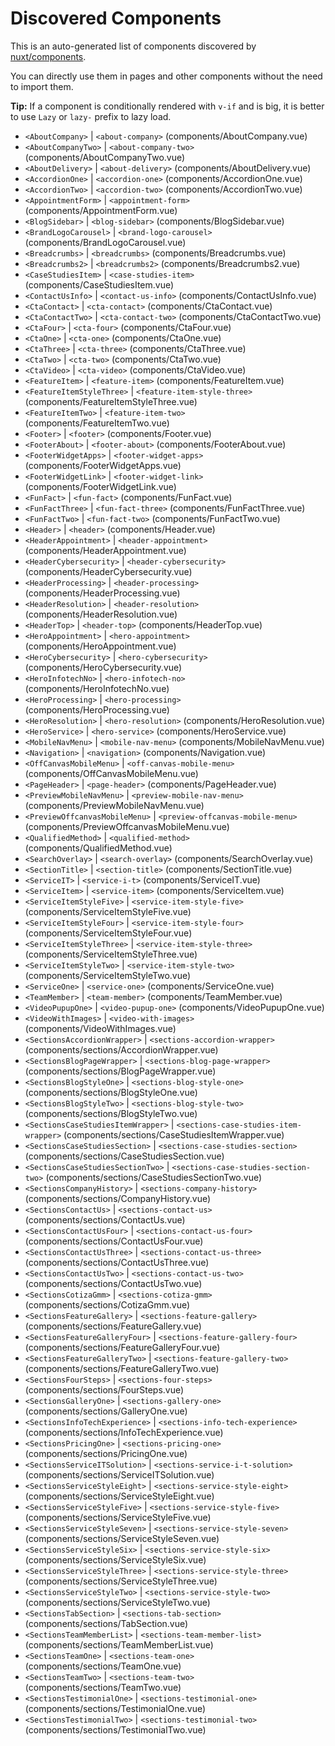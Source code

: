 # Discovered Components

This is an auto-generated list of components discovered by [nuxt/components](https://github.com/nuxt/components).

You can directly use them in pages and other components without the need to import them.

**Tip:** If a component is conditionally rendered with `v-if` and is big, it is better to use `Lazy` or `lazy-` prefix to lazy load.

- `<AboutCompany>` | `<about-company>` (components/AboutCompany.vue)
- `<AboutCompanyTwo>` | `<about-company-two>` (components/AboutCompanyTwo.vue)
- `<AboutDelivery>` | `<about-delivery>` (components/AboutDelivery.vue)
- `<AccordionOne>` | `<accordion-one>` (components/AccordionOne.vue)
- `<AccordionTwo>` | `<accordion-two>` (components/AccordionTwo.vue)
- `<AppointmentForm>` | `<appointment-form>` (components/AppointmentForm.vue)
- `<BlogSidebar>` | `<blog-sidebar>` (components/BlogSidebar.vue)
- `<BrandLogoCarousel>` | `<brand-logo-carousel>` (components/BrandLogoCarousel.vue)
- `<Breadcrumbs>` | `<breadcrumbs>` (components/Breadcrumbs.vue)
- `<Breadcrumbs2>` | `<breadcrumbs2>` (components/Breadcrumbs2.vue)
- `<CaseStudiesItem>` | `<case-studies-item>` (components/CaseStudiesItem.vue)
- `<ContactUsInfo>` | `<contact-us-info>` (components/ContactUsInfo.vue)
- `<CtaContact>` | `<cta-contact>` (components/CtaContact.vue)
- `<CtaContactTwo>` | `<cta-contact-two>` (components/CtaContactTwo.vue)
- `<CtaFour>` | `<cta-four>` (components/CtaFour.vue)
- `<CtaOne>` | `<cta-one>` (components/CtaOne.vue)
- `<CtaThree>` | `<cta-three>` (components/CtaThree.vue)
- `<CtaTwo>` | `<cta-two>` (components/CtaTwo.vue)
- `<CtaVideo>` | `<cta-video>` (components/CtaVideo.vue)
- `<FeatureItem>` | `<feature-item>` (components/FeatureItem.vue)
- `<FeatureItemStyleThree>` | `<feature-item-style-three>` (components/FeatureItemStyleThree.vue)
- `<FeatureItemTwo>` | `<feature-item-two>` (components/FeatureItemTwo.vue)
- `<Footer>` | `<footer>` (components/Footer.vue)
- `<FooterAbout>` | `<footer-about>` (components/FooterAbout.vue)
- `<FooterWidgetApps>` | `<footer-widget-apps>` (components/FooterWidgetApps.vue)
- `<FooterWidgetLink>` | `<footer-widget-link>` (components/FooterWidgetLink.vue)
- `<FunFact>` | `<fun-fact>` (components/FunFact.vue)
- `<FunFactThree>` | `<fun-fact-three>` (components/FunFactThree.vue)
- `<FunFactTwo>` | `<fun-fact-two>` (components/FunFactTwo.vue)
- `<Header>` | `<header>` (components/Header.vue)
- `<HeaderAppointment>` | `<header-appointment>` (components/HeaderAppointment.vue)
- `<HeaderCybersecurity>` | `<header-cybersecurity>` (components/HeaderCybersecurity.vue)
- `<HeaderProcessing>` | `<header-processing>` (components/HeaderProcessing.vue)
- `<HeaderResolution>` | `<header-resolution>` (components/HeaderResolution.vue)
- `<HeaderTop>` | `<header-top>` (components/HeaderTop.vue)
- `<HeroAppointment>` | `<hero-appointment>` (components/HeroAppointment.vue)
- `<HeroCybersecurity>` | `<hero-cybersecurity>` (components/HeroCybersecurity.vue)
- `<HeroInfotechNo>` | `<hero-infotech-no>` (components/HeroInfotechNo.vue)
- `<HeroProcessing>` | `<hero-processing>` (components/HeroProcessing.vue)
- `<HeroResolution>` | `<hero-resolution>` (components/HeroResolution.vue)
- `<HeroService>` | `<hero-service>` (components/HeroService.vue)
- `<MobileNavMenu>` | `<mobile-nav-menu>` (components/MobileNavMenu.vue)
- `<Navigation>` | `<navigation>` (components/Navigation.vue)
- `<OffCanvasMobileMenu>` | `<off-canvas-mobile-menu>` (components/OffCanvasMobileMenu.vue)
- `<PageHeader>` | `<page-header>` (components/PageHeader.vue)
- `<PreviewMobileNavMenu>` | `<preview-mobile-nav-menu>` (components/PreviewMobileNavMenu.vue)
- `<PreviewOffcanvasMobileMenu>` | `<preview-offcanvas-mobile-menu>` (components/PreviewOffcanvasMobileMenu.vue)
- `<QualifiedMethod>` | `<qualified-method>` (components/QualifiedMethod.vue)
- `<SearchOverlay>` | `<search-overlay>` (components/SearchOverlay.vue)
- `<SectionTitle>` | `<section-title>` (components/SectionTitle.vue)
- `<ServiceIT>` | `<service-i-t>` (components/ServiceIT.vue)
- `<ServiceItem>` | `<service-item>` (components/ServiceItem.vue)
- `<ServiceItemStyleFive>` | `<service-item-style-five>` (components/ServiceItemStyleFive.vue)
- `<ServiceItemStyleFour>` | `<service-item-style-four>` (components/ServiceItemStyleFour.vue)
- `<ServiceItemStyleThree>` | `<service-item-style-three>` (components/ServiceItemStyleThree.vue)
- `<ServiceItemStyleTwo>` | `<service-item-style-two>` (components/ServiceItemStyleTwo.vue)
- `<ServiceOne>` | `<service-one>` (components/ServiceOne.vue)
- `<TeamMember>` | `<team-member>` (components/TeamMember.vue)
- `<VideoPupupOne>` | `<video-pupup-one>` (components/VideoPupupOne.vue)
- `<VideoWithImages>` | `<video-with-images>` (components/VideoWithImages.vue)
- `<SectionsAccordionWrapper>` | `<sections-accordion-wrapper>` (components/sections/AccordionWrapper.vue)
- `<SectionsBlogPageWrapper>` | `<sections-blog-page-wrapper>` (components/sections/BlogPageWrapper.vue)
- `<SectionsBlogStyleOne>` | `<sections-blog-style-one>` (components/sections/BlogStyleOne.vue)
- `<SectionsBlogStyleTwo>` | `<sections-blog-style-two>` (components/sections/BlogStyleTwo.vue)
- `<SectionsCaseStudiesItemWrapper>` | `<sections-case-studies-item-wrapper>` (components/sections/CaseStudiesItemWrapper.vue)
- `<SectionsCaseStudiesSection>` | `<sections-case-studies-section>` (components/sections/CaseStudiesSection.vue)
- `<SectionsCaseStudiesSectionTwo>` | `<sections-case-studies-section-two>` (components/sections/CaseStudiesSectionTwo.vue)
- `<SectionsCompanyHistory>` | `<sections-company-history>` (components/sections/CompanyHistory.vue)
- `<SectionsContactUs>` | `<sections-contact-us>` (components/sections/ContactUs.vue)
- `<SectionsContactUsFour>` | `<sections-contact-us-four>` (components/sections/ContactUsFour.vue)
- `<SectionsContactUsThree>` | `<sections-contact-us-three>` (components/sections/ContactUsThree.vue)
- `<SectionsContactUsTwo>` | `<sections-contact-us-two>` (components/sections/ContactUsTwo.vue)
- `<SectionsCotizaGmm>` | `<sections-cotiza-gmm>` (components/sections/CotizaGmm.vue)
- `<SectionsFeatureGallery>` | `<sections-feature-gallery>` (components/sections/FeatureGallery.vue)
- `<SectionsFeatureGalleryFour>` | `<sections-feature-gallery-four>` (components/sections/FeatureGalleryFour.vue)
- `<SectionsFeatureGalleryTwo>` | `<sections-feature-gallery-two>` (components/sections/FeatureGalleryTwo.vue)
- `<SectionsFourSteps>` | `<sections-four-steps>` (components/sections/FourSteps.vue)
- `<SectionsGalleryOne>` | `<sections-gallery-one>` (components/sections/GalleryOne.vue)
- `<SectionsInfoTechExperience>` | `<sections-info-tech-experience>` (components/sections/InfoTechExperience.vue)
- `<SectionsPricingOne>` | `<sections-pricing-one>` (components/sections/PricingOne.vue)
- `<SectionsServiceITSolution>` | `<sections-service-i-t-solution>` (components/sections/ServiceITSolution.vue)
- `<SectionsServiceStyleEight>` | `<sections-service-style-eight>` (components/sections/ServiceStyleEight.vue)
- `<SectionsServiceStyleFive>` | `<sections-service-style-five>` (components/sections/ServiceStyleFive.vue)
- `<SectionsServiceStyleSeven>` | `<sections-service-style-seven>` (components/sections/ServiceStyleSeven.vue)
- `<SectionsServiceStyleSix>` | `<sections-service-style-six>` (components/sections/ServiceStyleSix.vue)
- `<SectionsServiceStyleThree>` | `<sections-service-style-three>` (components/sections/ServiceStyleThree.vue)
- `<SectionsServiceStyleTwo>` | `<sections-service-style-two>` (components/sections/ServiceStyleTwo.vue)
- `<SectionsTabSection>` | `<sections-tab-section>` (components/sections/TabSection.vue)
- `<SectionsTeamMemberList>` | `<sections-team-member-list>` (components/sections/TeamMemberList.vue)
- `<SectionsTeamOne>` | `<sections-team-one>` (components/sections/TeamOne.vue)
- `<SectionsTeamTwo>` | `<sections-team-two>` (components/sections/TeamTwo.vue)
- `<SectionsTestimonialOne>` | `<sections-testimonial-one>` (components/sections/TestimonialOne.vue)
- `<SectionsTestimonialTwo>` | `<sections-testimonial-two>` (components/sections/TestimonialTwo.vue)
